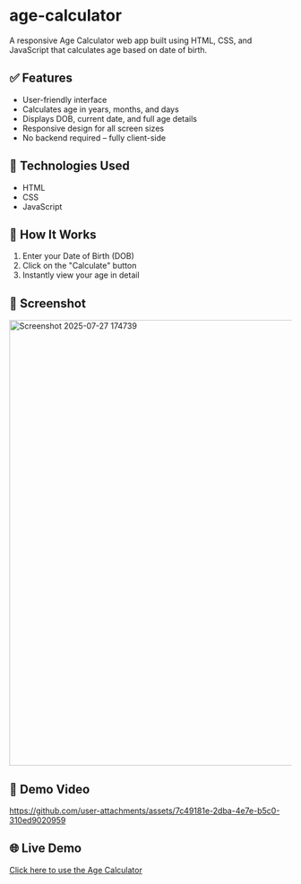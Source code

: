 # age-calculator
A responsive Age Calculator web app built using HTML, CSS, and JavaScript that calculates age based on date of birth.
## ✅ Features
- User-friendly interface
- Calculates age in years, months, and days
- Displays DOB, current date, and full age details
- Responsive design for all screen sizes
- No backend required – fully client-side

## 🚀 Technologies Used
- HTML
- CSS
- JavaScript

## 🧠 How It Works
1. Enter your Date of Birth (DOB)
2. Click on the "Calculate" button
3. Instantly view your age in detail

## 📸 Screenshot
<img width="646" height="796" alt="Screenshot 2025-07-27 174739" src="https://github.com/user-attachments/assets/2ce4a6d2-e254-4b03-a93d-e6f65a962783" />

## 🎥 Demo Video
https://github.com/user-attachments/assets/7c49181e-2dba-4e7e-b5c0-310ed9020959


## 🌐 Live Demo
[Click here to use the Age Calculator](https://aadi101a.github.io/age-calculator/)
